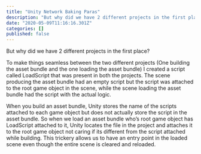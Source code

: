 ```yaml
---
title: "Unity Network Baking Paras"
description: "But why did we have 2 different projects in the first place?"
date: "2020-05-09T11:16:16.301Z"
categories: []
published: false
---
```


But why did we have 2 different projects in the first place?

To make things seamless between the two different projects (One building the asset bundle and the one loading the asset bundle) I created a script called LoadScript that was present in both the projects. The scene producing the asset bundle had an empty script but the script was attached to the root game object in the scene, while the scene loading the asset bundle had the script with the actual logic.

When you build an asset bundle, Unity stores the name of the scripts attached to each game object but does not actually store the script in the asset bundle. So when we load an asset bundle who’s root game object has LoadScript attached to it, Unity locates the file in the project and attaches it to the root game object not caring if its different from the script attached while building. This trickery allows us to have an entry point in the loaded scene even though the entire scene is cleared and reloaded.
